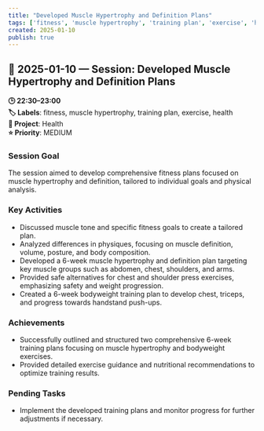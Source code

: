 ```yaml
---
title: "Developed Muscle Hypertrophy and Definition Plans"
tags: ['fitness', 'muscle hypertrophy', 'training plan', 'exercise', 'health']
created: 2025-01-10
publish: true
---
```


## 📅 2025-01-10 — Session: Developed Muscle Hypertrophy and Definition Plans

**🕒 22:30–23:00**  
**🏷️ Labels**: fitness, muscle hypertrophy, training plan, exercise, health  
**📂 Project**: Health  
**⭐ Priority**: MEDIUM  


### Session Goal
The session aimed to develop comprehensive fitness plans focused on muscle hypertrophy and definition, tailored to individual goals and physical analysis.

### Key Activities
- Discussed muscle tone and specific fitness goals to create a tailored plan.
- Analyzed differences in physiques, focusing on muscle definition, volume, posture, and body composition.
- Developed a 6-week muscle hypertrophy and definition plan targeting key muscle groups such as abdomen, chest, shoulders, and arms.
- Provided safe alternatives for chest and shoulder press exercises, emphasizing safety and weight progression.
- Created a 6-week bodyweight training plan to develop chest, triceps, and progress towards handstand push-ups.

### Achievements
- Successfully outlined and structured two comprehensive 6-week training plans focusing on muscle hypertrophy and bodyweight exercises.
- Provided detailed exercise guidance and nutritional recommendations to optimize training results.

### Pending Tasks
- Implement the developed training plans and monitor progress for further adjustments if necessary.
